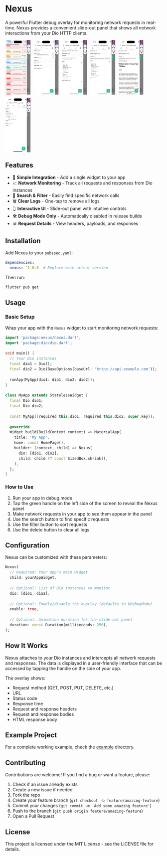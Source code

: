 # Nexus

A powerful Flutter debug overlay for monitoring network requests in real-time. Nexus provides a convenient slide-out panel that shows all network interactions from your Dio HTTP clients.

<div style="display: flex; flex-direction: row; flex-wrap: wrap; gap: 10px;">
  <img src="https://github.com/Miracle-Blue/nexus/blob/dev/screenshots/screenshot_1.png" alt="Nexus Overview" width="16%" />
  <img src="https://github.com/Miracle-Blue/nexus/blob/dev/screenshots/screenshot_2.png" alt="Nexus Request Details" width="16%" />
  <img src="https://github.com/Miracle-Blue/nexus/blob/dev/screenshots/screenshot_3.png" alt="Nexus Response View" width="16%" />
  <img src="https://github.com/Miracle-Blue/nexus/blob/dev/screenshots/screenshot_4.png" alt="Nexus Search Feature" width="16%" />
  <img src="https://github.com/Miracle-Blue/nexus/blob/dev/screenshots/screenshot_5.png" alt="Nexus Search Feature" width="16%" />
  <img src="https://github.com/Miracle-Blue/nexus/blob/dev/screenshots/screenshot_6.png" alt="Nexus Search Feature" width="16%" />
</div>

## Features

- 📱 **Simple Integration** - Add a single widget to your app
- 📈 **Network Monitoring** - Track all requests and responses from Dio instances
- 🔎 **Search & Filter** - Easily find specific network calls
- 🗑️ **Clear Logs** - One-tap to remove all logs
- 👆 **Interactive UI** - Slide-out panel with intuitive controls
- 🛠️ **Debug Mode Only** - Automatically disabled in release builds
- 📊 **Request Details** - View headers, payloads, and responses

## Installation

Add Nexus to your `pubspec.yaml`:

```yaml
dependencies:
  nexus: ^1.0.0  # Replace with actual version
```

Then run:

```bash
flutter pub get
```

## Usage

### Basic Setup

Wrap your app with the `Nexus` widget to start monitoring network requests:

```dart
import 'package:nexus/nexus.dart';
import 'package:dio/dio.dart';

void main() {
  // Your Dio instances
  final dio1 = Dio();
  final dio2 = Dio(BaseOptions(baseUrl: 'https://api.example.com'));

  runApp(MyApp(dio1: dio1, dio2: dio2));
}

class MyApp extends StatelessWidget {
  final Dio dio1;
  final Dio dio2;

  const MyApp({required this.dio1, required this.dio2, super.key});

  @override
  Widget build(BuildContext context) => MaterialApp(
    title: 'My App',
    home: const HomePage(),
    builder: (context, child) => Nexus(
      dio: [dio1, dio2],
      child: child ?? const SizedBox.shrink(),
    ),
  );
}
```

### How to Use

1. Run your app in debug mode
2. Tap the green handle on the left side of the screen to reveal the Nexus panel
3. Make network requests in your app to see them appear in the panel
4. Use the search button to find specific requests
5. Use the filter button to sort requests
6. Use the delete button to clear all logs

## Configuration

Nexus can be customized with these parameters:

```dart
Nexus(
  // Required: Your app's main widget
  child: yourAppWidget,

  // Optional: List of Dio instances to monitor
  dio: [dio1, dio2],

  // Optional: Enable/disable the overlay (defaults to kDebugMode)
  enable: true,

  // Optional: Animation duration for the slide-out panel
  duration: const Duration(milliseconds: 250),
);
```

## How It Works

Nexus attaches to your Dio instances and intercepts all network requests and responses. The data is displayed in a user-friendly interface that can be accessed by tapping the handle on the side of your app.

The overlay shows:
- Request method (GET, POST, PUT, DELETE, etc.)
- URL
- Status code
- Response time
- Request and response headers
- Request and response bodies
- HTML response body

## Example Project

For a complete working example, check the [example](https://github.com/Miracle-Blue/nexus/blob/dev/example/lib/main.dart) directory.

## Contributing

Contributions are welcome! If you find a bug or want a feature, please:

1. Check if an issue already exists
2. Create a new issue if needed
3. Fork the repo
4. Create your feature branch (`git checkout -b feature/amazing-feature`)
5. Commit your changes (`git commit -m 'Add some amazing feature'`)
6. Push to the branch (`git push origin feature/amazing-feature`)
7. Open a Pull Request

## License

This project is licensed under the MIT License - see the LICENSE file for details.
